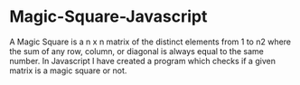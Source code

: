 # Magic-Square-Javascript
A Magic Square is a n x n matrix of the distinct elements from 1 to n2 where the sum of any row, column,
or diagonal is always equal to the same number. In Javascript I have created a program which checks if a given matrix is 
a magic square or not.
